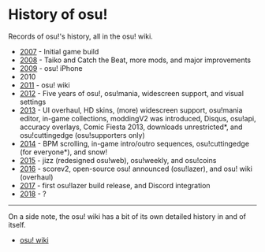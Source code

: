 # History of osu!

Records of osu!'s history, all in the osu! wiki.

- [2007](/wiki/HOO/2007) - Initial game build
- [2008](/wiki/HOO/2008) - Taiko and Catch the Beat, more mods, and major improvements
- [2009](/wiki/HOO/2009) - osu! iPhone
- 2010
- [2011](/wiki/HOO/2011) - osu! wiki
- [2012](/wiki/HOO/2012) - Five years of osu!, osu!mania, widescreen support, and visual settings
- [2013](/wiki/HOO/2013) - UI overhaul, HD skins, (more) widescreen support, osu!mania editor, in-game collections, moddingV2 was introduced, Disqus, osu!api, accuracy overlays, Comic Fiesta 2013, downloads unrestricted\*, and osu!cuttingedge (osu!supporters only)
- [2014](/wiki/HOO/2014) - BPM scrolling, in-game intro/outro sequences, osu!cuttingedge (for everyone\*), and snow!
- [2015](/wiki/HOO/2015) - jizz (redesigned osu!web), osu!weekly, and osu!coins
- [2016](/wiki/HOO/2016) - scorev2, open-source osu! announced (osu!lazer), and osu! wiki (overhaul)
- [2017](/wiki/HOO/2017) - first osu!lazer build release, and Discord integration
- [2018](/wiki/HOO/2018) - ?

---

On a side note, the osu! wiki has a bit of its own detailed history in and of itself.

- [osu! wiki](/wiki/HOO/osu!wiki)
